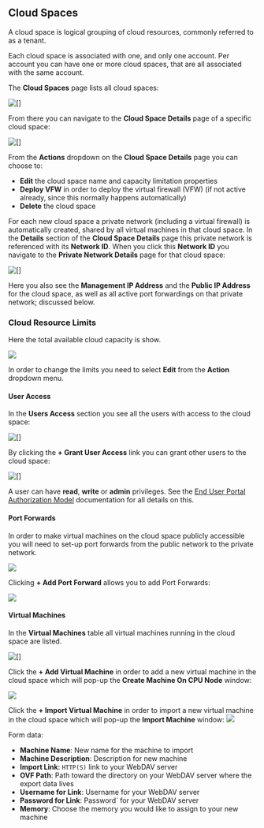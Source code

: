 ## Cloud Spaces

A cloud space is logical grouping of cloud resources, commonly referred to as a tenant.

Each cloud space is associated with one, and only one account. Per account you can have one or more cloud spaces, that are all associated with the same account.

The **Cloud Spaces** page lists all cloud spaces:

![[]](CloudSpaces.png)

From there you can navigate to the **Cloud Space Details** page of a specific cloud space:

![[]](CloudSpaceDetails.png)

From the **Actions** dropdown on the **Cloud Space Details** page you can choose to:
- **Edit** the cloud space name and capacity limitation properties
- **Deploy VFW** in order to deploy the virtual firewall (VFW) (if not active already, since this normally happens automatically)
- **Delete** the cloud space

For each new cloud space a private network (including a virtual firewall) is automatically created, shared by all virtual machines in that cloud space. In the **Details** section of the **Cloud Space Details** page this private network is referenced with its **Network ID**. When you click this **Network ID** you navigate to the **Private Network Details** page for that cloud space:

![[]](PrivateNetworkDetails.png)

Here you also see the **Management IP Address** and the **Public IP Address** for the cloud space, as well as all active port forwardings on that private network; discussed below.


### Cloud Resource Limits

Here the total available cloud capacity is show.

![](CloudResourceLimits.png)

In order to change the limits you need to select **Edit** from the **Action** dropdown menu.


#### User Access

In the **Users Access** section you see all the users with access to the cloud space:

![[]](UsersAccess.png)

By clicking the **+ Grant User Access** link you can grant other users to the cloud space:

![[]](GrantUserAccess.png)

A user can have **read**, **write** or **admin** privileges. See the [End User Portal Authorization Model](../../EndUserPortal/Authorization/AuthorizationModel.md) documentation for all details on this.


#### Port Forwards

In order to make virtual machines on the cloud space publicly accessible you will need to set-up port forwards from the public network to the private network.

![](PortForwardings.png)

Clicking **+ Add Port Forward** allows you to add Port Forwards:

![](CreatePortForwardings.png)


#### Virtual Machines

In the **Virtual Machines** table all virtual machines running in the cloud space are listed.

![[]](VirtualMachines.png)

Click the **+ Add Virtual Machine** in order to add a new virtual machine in the cloud space which will pop-up the **Create Machine On CPU Node** window:

![](CreateMachine.png)

Click the **+ Import Virtual Machine** in order to import a new virtual machine in the cloud space which will pop-up the **Import Machine** window:
![](ImportMachine.png)

Form data:

* **Machine Name**: New name for the machine to import
* **Machine Description**: Description for new machine 
* **Import Link**: `HTTP(S)` link to your WebDAV server
* **OVF Path**: Path toward the directory on your WebDAV server where the export data lives
* **Username for Link**: Username for your WebDAV server
* **Password for Link**: Password` for your WebDAV server
* **Memory**: Choose the memory you would like to assign to your new machine

